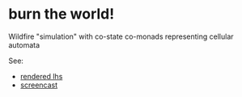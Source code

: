 # burn the world!

Wildfire "simulation" with co-state co-monads representing cellular automata

See:
 * [rendered lhs](burn.pdf)
 * [screencast](burn.mkv)
